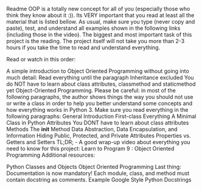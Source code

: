 Readme
OOP is a totally new concept for all of you (especially those who think they know about it :)). Its VERY important that you read at least all the material that is listed bellow. As usual, make sure you type (never copy and paste), test, and understand all examples shown in the following links (including those in the video). The biggest and most important task of this project is the reading. The project itself will not take you more than 2-3 hours if you take the time to read and understand everything.

Read or watch in this order:

A simple introduction to Object Oriented Programming without going into much detail:
Read everything until the paragraph Inheritance excluded
You do NOT have to learn about class attributes, classmethod and staticmethod yet
Object-Oriented Programming. Please be careful: in most of the following paragraphs, the author shows things the way you should not use or write a class in order to help you better understand some concepts and how everything works in Python 3. Make sure you read everything in the following paragraphs:
General Introduction
First-class Everything
A Minimal Class in Python
Attributes
You DONT have to learn about class attributes
Methods
The __init__ Method
Data Abstraction, Data Encapsulation, and Information Hiding
Public, Protected, and Private Attributes
Properties vs. Getters and Setters
TL;DR; - A good wrap-up video about everything you need to know for this project: Learn to Program 9 : Object Oriented Programming
Additional resources:

Python Classes and Objects
Object Oriented Programming
Last thing: Documentation is now mandatory! Each module, class, and method must contain docstring as comments. Example Google Style Python Docstrings